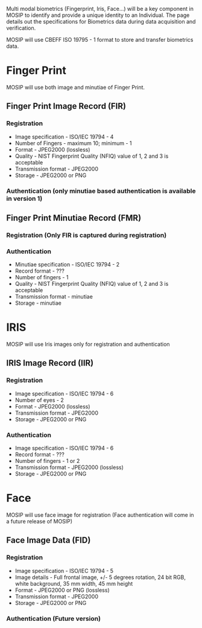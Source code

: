 Multi modal biometrics (Fingerprint, Iris, Face...) will be a key component in MOSIP to identify and provide a unique identity to an Individual. The page details out the specifications for Biometrics data during data acquisition and verification.

MOSIP will use CBEFF ISO 19795 - 1 format to store and transfer biometrics data.

# Finger Print
MOSIP will use both image and minutiae of Finger Print. 

## Finger Print Image Record (FIR)

### Registration
 * Image specification - ISO/IEC 19794 - 4 
 * Number of Fingers - maximum 10; minimum - 1
 * Format - JPEG2000 (lossless)
 * Quality - NIST Fingerprint Quality (NFIQ) value of 1, 2 and 3 is acceptable
 * Transmission format - JPEG2000
 * Storage - JPEG2000 or PNG

### Authentication (only minutiae based authentication is available in version 1)


## Finger Print Minutiae Record (FMR)

### Registration (Only FIR is captured during registration)

### Authentication 
 * Minutiae specification - ISO/IEC 19794 - 2
 * Record format - ???
 * Number of fingers - 1
 * Quality - NIST Fingerprint Quality (NFIQ) value of 1, 2 and 3 is acceptable
 * Transmission format - minutiae
 * Storage - minutiae

# IRIS
MOSIP will use Iris images only for registration and authentication

## IRIS Image Record (IIR)

### Registration
 * Image specification - ISO/IEC 19794 - 6
  * Number of eyes - 2
 * Format - JPEG2000 (lossless) 
 * Transmission format - JPEG2000
 * Storage - JPEG2000 or PNG

### Authentication 
 * Image specification - ISO/IEC 19794 - 6
 * Record format - ???
 * Number of fingers - 1 or 2
 * Transmission format - JPEG2000 (lossless)
 * Storage - JPEG2000 or PNG

# Face
MOSIP will use face image for registration (Face authentication will come in a future release of MOSIP)

## Face Image Data (FID)

### Registration
 * Image specification - ISO/IEC 19794 - 5
 * Image details - Full frontal image, +/- 5 degrees rotation, 24 bit RGB, white background, 35 mm width, 45 mm height
 * Format - JPEG2000 or PNG (lossless) 
 * Transmission format - JPEG2000
 * Storage - JPEG2000 or PNG

### Authentication (Future version)
